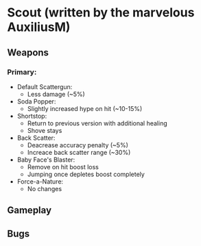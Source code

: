 # Scout (written by the marvelous AuxiliusM)

## Weapons
### Primary:

- Default Scattergun:
  - Less damage (~5%)
- Soda Popper: 
  - Slightly increased hype on hit (~10-15%)
- Shortstop: 
  - Return to previous version with additional healing
  - Shove stays
- Back Scatter:
  - Deacrease accuracy penalty (~5%)
  - Increace back scatter range (~30%)
- Baby Face's Blaster: 
  - Remove on hit boost loss
  - Jumping once depletes boost completely
- Force-a-Nature: 
  - No changes


## Gameplay

## Bugs
